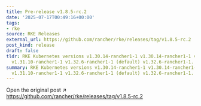 ```yaml
---
title: Pre-release v1.8.5-rc.2
date: '2025-07-17T00:49:16+00:00'
tags:
- rke
source: RKE Releases
external_url: https://github.com/rancher/rke/releases/tag/v1.8.5-rc.2
post_kind: release
draft: false
tldr: RKE Kubernetes versions v1.30.14-rancher1-1 v1.30.14-rancher1-1 v1.31.10-rancher1-1
  v1.31.10-rancher1-1 v1.32.6-rancher1-1 (default) v1.32.6-rancher1-1.
summary: RKE Kubernetes versions v1.30.14-rancher1-1 v1.30.14-rancher1-1 v1.31.10-rancher1-1
  v1.31.10-rancher1-1 v1.32.6-rancher1-1 (default) v1.32.6-rancher1-1.
---
```

Open the original post ↗ https://github.com/rancher/rke/releases/tag/v1.8.5-rc.2

